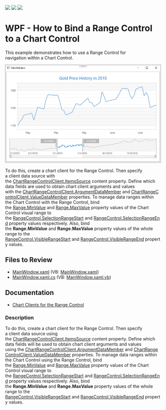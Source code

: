 <!-- default badges list -->
![](https://img.shields.io/endpoint?url=https://codecentral.devexpress.com/api/v1/VersionRange/128568789/22.2.2%2B)
[![](https://img.shields.io/badge/Open_in_DevExpress_Support_Center-FF7200?style=flat-square&logo=DevExpress&logoColor=white)](https://supportcenter.devexpress.com/ticket/details/T397808)
[![](https://img.shields.io/badge/📖_How_to_use_DevExpress_Examples-e9f6fc?style=flat-square)](https://docs.devexpress.com/GeneralInformation/403183)
<!-- default badges end -->

# WPF - How to Bind a Range Control to a Chart Control 

This example demonstrates how to use a Range Control for navigation within a Chart Control.</p>

![Chart and Range controls](./images/Chart-Range.png)

To do this, create a chart client for the Range Control. Then specify a&nbsp;client&nbsp;data source with the&nbsp;<a href="https://documentation.devexpress.com/#WPF/DevExpressXpfChartsRangeControlClientChartRangeControlClient_ItemsSourcetopic">ChartRangeControlClient.ItemsSource</a>&nbsp;content&nbsp;property. Define which data fields are used to obtain chart client arguments and values with&nbsp;the&nbsp;<a href="https://documentation.devexpress.com/#WPF/DevExpressXpfChartsRangeControlClientChartRangeControlClient_ArgumentDataMembertopic">ChartRangeControlClient.ArgumentDataMember</a>&nbsp;and&nbsp;<a href="https://documentation.devexpress.com/#WPF/DevExpressXpfChartsRangeControlClientChartRangeControlClient_ValueDataMembertopic">ChartRangeControlClient.ValueDataMember</a>&nbsp;properties. To manage data ranges within the Chart Control with the Range Control, bind the&nbsp;<a href="https://documentation.devexpress.com/#WPF/DevExpressXpfChartsRange_MinValuetopic">Range.MinValue</a>&nbsp;and&nbsp;<a href="https://documentation.devexpress.com/#WPF/DevExpressXpfChartsRange_MaxValuetopic">Range.MaxValue</a>&nbsp;property values of the Chart Control visual range to the&nbsp;<a href="https://documentation.devexpress.com/#WPF/DevExpressXpfEditorsRangeControlRangeControl_SelectionRangeStarttopic">RangeControl.SelectionRangeStart</a>&nbsp;and&nbsp;<a href="https://documentation.devexpress.com/#WPF/DevExpressXpfEditorsRangeControlRangeControl_SelectionRangeEndtopic">RangeControl.SelectionRangeEnd</a>&nbsp;property values respectively. Also, bind the&nbsp;<strong>Range.MinValue</strong>&nbsp;and&nbsp;<strong>Range.MaxValue</strong>&nbsp;property values of the whole range to the <a href="https://documentation.devexpress.com/#WPF/DevExpressXpfEditorsRangeControlRangeControl_VisibleRangeStarttopic">RangeControl.VisibleRangeStart</a>&nbsp;and&nbsp;<a href="https://documentation.devexpress.com/#WPF/DevExpressXpfEditorsRangeControlRangeControl_VisibleRangeEndtopic">RangeControl.VisibleRangeEnd</a>&nbsp;property values.</p>

## Files to Review

* [MainWindow.xaml](./CS/GoldPrices/MainWindow.xaml) (VB: [MainWindow.xaml](./VB/GoldPrices/MainWindow.xaml))
* [MainWindow.xaml.cs](./CS/GoldPrices/MainWindow.xaml.cs) (VB: [MainWindow.xaml.vb](./VB/GoldPrices/MainWindow.xaml.vb))

## Documentation

* [Chart Clients for the Range Control](https://docs.devexpress.com/WPF/16847/controls-and-libraries/charts-suite/chart-control/chart-clients-for-the-range-control)

<h3>Description</h3>

<p>To do this, create a chart client for the Range Control. Then specify a&nbsp;client&nbsp;data source using the&nbsp;<a href="https://documentation.devexpress.com/#WPF/DevExpressXpfChartsRangeControlClientChartRangeControlClient_ItemsSourcetopic">ChartRangeControlClient.ItemsSource</a>&nbsp;content&nbsp;property. Define which data fields will be used to obtain chart client arguments and values using&nbsp;the&nbsp;<a href="https://documentation.devexpress.com/#WPF/DevExpressXpfChartsRangeControlClientChartRangeControlClient_ArgumentDataMembertopic">ChartRangeControlClient.ArgumentDataMember</a>&nbsp;and&nbsp;<a href="https://documentation.devexpress.com/#WPF/DevExpressXpfChartsRangeControlClientChartRangeControlClient_ValueDataMembertopic">ChartRangeControlClient.ValueDataMember</a>&nbsp;properties. To manage data ranges within the Chart Control using the Range Control, bind the&nbsp;<a href="https://documentation.devexpress.com/#WPF/DevExpressXpfChartsRange_MinValuetopic">Range.MinValue</a>&nbsp;and&nbsp;<a href="https://documentation.devexpress.com/#WPF/DevExpressXpfChartsRange_MaxValuetopic">Range.MaxValue</a>&nbsp;property values of the Chart Control visual range to the&nbsp;<a href="https://documentation.devexpress.com/#WPF/DevExpressXpfEditorsRangeControlRangeControl_SelectionRangeStarttopic">RangeControl.SelectionRangeStart</a>&nbsp;and&nbsp;<a href="https://documentation.devexpress.com/#WPF/DevExpressXpfEditorsRangeControlRangeControl_SelectionRangeEndtopic">RangeControl.SelectionRangeEnd</a>&nbsp;property values respectively. Also, bind the&nbsp;<strong>Range.MinValue</strong>&nbsp;and&nbsp;<strong>Range.MaxValue</strong>&nbsp;property values of the whole range to the <a href="https://documentation.devexpress.com/#WPF/DevExpressXpfEditorsRangeControlRangeControl_VisibleRangeStarttopic">RangeControl.VisibleRangeStart</a>&nbsp;and&nbsp;<a href="https://documentation.devexpress.com/#WPF/DevExpressXpfEditorsRangeControlRangeControl_VisibleRangeEndtopic">RangeControl.VisibleRangeEnd</a>&nbsp;property values.</p>

<br/>


